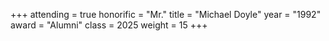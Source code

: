 +++
attending = true
honorific = "Mr."
title     = "Michael Doyle"
year      = "1992"
award     = "Alumni"
class     = 2025
weight    = 15
+++
